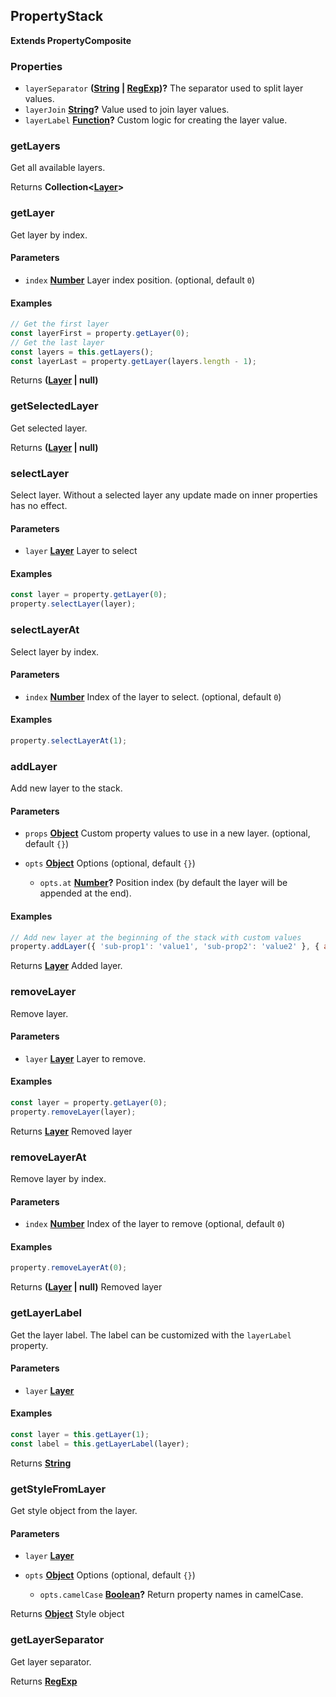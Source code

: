 <!-- Generated by documentation.js. Update this documentation by updating the source code. -->

## PropertyStack

**Extends PropertyComposite**

[Layer]: layer.html

### Properties

*   `layerSeparator` **([String][1] | [RegExp][2])?** The separator used to split layer values.
*   `layerJoin` **[String][1]?** Value used to join layer values.
*   `layerLabel` **[Function][3]?** Custom logic for creating the layer value.

### getLayers

Get all available layers.

Returns **Collection<[Layer]>** 

### getLayer

Get layer by index.

#### Parameters

*   `index` **[Number][4]** Layer index position. (optional, default `0`)

#### Examples

```javascript
// Get the first layer
const layerFirst = property.getLayer(0);
// Get the last layer
const layers = this.getLayers();
const layerLast = property.getLayer(layers.length - 1);
```

Returns **([Layer] | null)** 

### getSelectedLayer

Get selected layer.

Returns **([Layer] | null)** 

### selectLayer

Select layer.
Without a selected layer any update made on inner properties has no effect.

#### Parameters

*   `layer` **[Layer]** Layer to select

#### Examples

```javascript
const layer = property.getLayer(0);
property.selectLayer(layer);
```

### selectLayerAt

Select layer by index.

#### Parameters

*   `index` **[Number][4]** Index of the layer to select. (optional, default `0`)

#### Examples

```javascript
property.selectLayerAt(1);
```

### addLayer

Add new layer to the stack.

#### Parameters

*   `props` **[Object][5]** Custom property values to use in a new layer. (optional, default `{}`)
*   `opts` **[Object][5]** Options (optional, default `{}`)

    *   `opts.at` **[Number][4]?** Position index (by default the layer will be appended at the end).

#### Examples

```javascript
// Add new layer at the beginning of the stack with custom values
property.addLayer({ 'sub-prop1': 'value1', 'sub-prop2': 'value2' }, { at: 0 });
```

Returns **[Layer]** Added layer.

### removeLayer

Remove layer.

#### Parameters

*   `layer` **[Layer]** Layer to remove.

#### Examples

```javascript
const layer = property.getLayer(0);
property.removeLayer(layer);
```

Returns **[Layer]** Removed layer

### removeLayerAt

Remove layer by index.

#### Parameters

*   `index` **[Number][4]** Index of the layer to remove (optional, default `0`)

#### Examples

```javascript
property.removeLayerAt(0);
```

Returns **([Layer] | null)** Removed layer

### getLayerLabel

Get the layer label. The label can be customized with the `layerLabel` property.

#### Parameters

*   `layer` **[Layer]** 

#### Examples

```javascript
const layer = this.getLayer(1);
const label = this.getLayerLabel(layer);
```

Returns **[String][1]** 

### getStyleFromLayer

Get style object from the layer.

#### Parameters

*   `layer` **[Layer]** 
*   `opts` **[Object][5]** Options (optional, default `{}`)

    *   `opts.camelCase` **[Boolean][6]?** Return property names in camelCase.

Returns **[Object][5]** Style object

### getLayerSeparator

Get layer separator.

Returns **[RegExp][2]** 

[1]: https://developer.mozilla.org/docs/Web/JavaScript/Reference/Global_Objects/String

[2]: https://developer.mozilla.org/docs/Web/JavaScript/Reference/Global_Objects/RegExp

[3]: https://developer.mozilla.org/docs/Web/JavaScript/Reference/Statements/function

[4]: https://developer.mozilla.org/docs/Web/JavaScript/Reference/Global_Objects/Number

[5]: https://developer.mozilla.org/docs/Web/JavaScript/Reference/Global_Objects/Object

[6]: https://developer.mozilla.org/docs/Web/JavaScript/Reference/Global_Objects/Boolean
